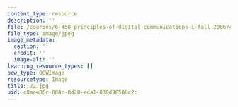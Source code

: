 ```yaml
---
content_type: resource
description: ''
file: /courses/6-450-principles-of-digital-communications-i-fall-2006/c8ae486c884c8d28eda1030d98508c2c_22.jpg
file_type: image/jpeg
image_metadata:
  caption: ''
  credit: ''
  image-alt: ''
learning_resource_types: []
ocw_type: OCWImage
resourcetype: Image
title: 22.jpg
uid: c8ae486c-884c-8d28-eda1-030d98508c2c
---
```


